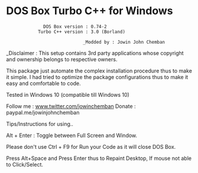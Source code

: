 #                  DOS Box Turbo C++ for Windows                  
                                                                  
                  DOS Box version : 0.74-2                        
                Turbo C++ version : 3.0 (Borland)   

                                 _Modded by : Jowin John Chemban  


_Disclaimer : This setup contains 3rd party applications whose copyright and ownership belongs to respective owners.

This package just automate the complex installation procedure thus to make it simple.
I had tried to optimize the package configurations thus to make it easy and comfortable to code.

Tested in Windows 10 (compatible till Windows 10)

Follow me      : www.twitter.com/jowinchemban
Donate         : paypal.me/jowinjohnchemban



Tips/Instructions for using..

Alt + Enter : Toggle between Full Screen and Window.

Please don't use Ctrl + F9 for Run your Code as it will close DOS Box.

Press Alt+Space and Press Enter thus to Repaint Desktop, If mouse not able to Click/Select.


